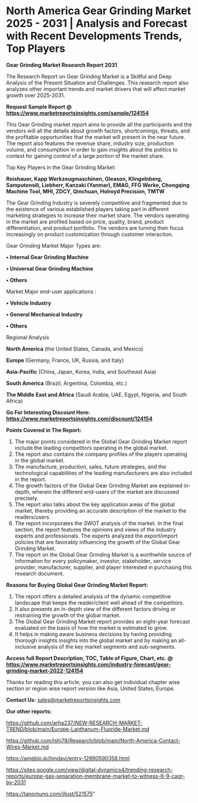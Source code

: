 # North America Gear Grinding Market 2025 - 2031 | Analysis and Forecast with Recent Developments Trends, Top Players

<strong>Gear Grinding Market Research Report 2031</strong>

The Research Report on Gear Grinding Market is a Skillful and Deep Analysis of the Present Situation and Challenges. This research report also analyzes other important trends and market drivers that will affect market growth over 2025-2031.

<strong>Request Sample Report @ <a href=https://www.marketreportsinsights.com/sample/124154>https://www.marketreportsinsights.com/sample/124154</a></strong>

This Gear Grinding market report aims to provide all the participants and the vendors will all the details about growth factors, shortcomings, threats, and the profitable opportunities that the market will present in the near future. The report also features the revenue share, industry size, production volume, and consumption in order to gain insights about the politics to contest for gaining control of a large portion of the market share.

Top Key Players in the Gear Grinding Market:

<strong>Reishauer, Kapp Werkzeugmaschinen, Gleason, Klingelnberg, Samputensili, Liebherr, Kanzaki (Yanmar), EMAG, FFG Werke, Chongqing Machine Tool, MHI, ZDCY, Qinchuan, Holroyd Precision, TMTW</strong>

The Gear Grinding Industry is severely competitive and fragmented due to the existence of various established players taking part in different marketing strategies to increase their market share. The vendors operating in the market are profiled based on price, quality, brand, product differentiation, and product portfolio. The vendors are turning their focus increasingly on product customization through customer interaction.

Gear Grinding Market Major Types are:

<strong>• Internal Gear Grinding Machine

• Universal Gear Grinding Machine

• Others</strong>

Market Major end-user applications :

<strong>• Vehicle Industry

• General Mechanical Industry

• Others</strong>

Regional Analysis

</u><strong><b>North America</b></strong> (the United States, Canada, and Mexico)

<strong><b>Europe </b></strong>(Germany, France, UK, Russia, and Italy)

<strong><b>Asia-Pacific</b></strong> (China, Japan, Korea, India, and Southeast Asia)

<strong><b>South America</b></strong> (Brazil, Argentina, Colombia, etc.)

<strong><b>The Middle East and Africa</b></strong> (Saudi Arabia, UAE, Egypt, Nigeria, and South Africa)

<strong>Go For Interesting Discount Here: <a href=https://www.marketreportsinsights.com/discount/124154>https://www.marketreportsinsights.com/discount/124154</a></strong>

<strong>Points Covered in The Report:</strong>
<ol>
  <li>The major points considered in the Global Gear Grinding Market report include the leading competitors operating in the global market.</li>
  <li>The report also contains the company profiles of the players operating in the global market.</li>
  <li>The manufacture, production, sales, future strategies, and the technological capabilities of the leading manufacturers are also included in the report.</li>
  <li>The growth factors of the Global Gear Grinding Market are explained in-depth, wherein the different end-users of the market are discussed precisely.</li>
  <li>The report also talks about the key application areas of the global market, thereby providing an accurate description of the market to the readers/users.</li>
  <li>The report incorporates the SWOT analysis of the market. In the final section, the report features the opinions and views of the industry experts and professionals. The experts analyzed the export/import policies that are favorably influencing the growth of the Global Gear Grinding Market.</li>
  <li>The report on the Global Gear Grinding Market is a worthwhile source of information for every policymaker, investor, stakeholder, service provider, manufacturer, supplier, and player interested in purchasing this research document.</li>
</ol>
<strong>Reasons for Buying Global Gear Grinding Market Report:</strong>

<ol>
  <li>The report offers a detailed analysis of the dynamic competitive landscape that keeps the reader/client well ahead of the competitors.</li>
  <li>It also presents an in-depth view of the different factors driving or restraining the growth of the global market.</li>
  <li>The Global Gear Grinding Market report provides an eight-year forecast evaluated on the basis of how the market is estimated to grow.</li>
  <li>It helps in making aware business decisions by having providing thorough insights insights into the global market and by making an all-inclusive analysis of the key market segments and sub-segments.</li>
</ol>
<strong>Access full Report Description, TOC, Table of Figure, Chart, etc. @ <a href=https://www.marketreportsinsights.com/industry-forecast/gear-grinding-market-2022-124154>https://www.marketreportsinsights.com/industry-forecast/gear-grinding-market-2022-124154</a></strong>


Thanks for reading this article; you can also get individual chapter wise section or region wise report version like Asia, United States, Europe.

<strong>Contact Us:</strong>
sales@marketreportsinsights.com

<strong>Our other reports:</strong>

<a href=https://github.com/arha237/NEW-RESEARCH-MARKET-TREND/blob/main/Europe-Lanthanum-Fluoride-Market.md>https://github.com/arha237/NEW-RESEARCH-MARKET-TREND/blob/main/Europe-Lanthanum-Fluoride-Market.md</a>

<a href=https://github.com/Ishi78/Research/blob/main/North-America-Contact-Wires-Market.md>https://github.com/Ishi78/Research/blob/main/North-America-Contact-Wires-Market.md</a>

<a href=https://ameblo.jp/hindavi/entry-12890590358.html>https://ameblo.jp/hindavi/entry-12890590358.html</a>

<a href=https://sites.google.com/view/digital-dynamics4/trending-research-reports/europe-gas-separation-membrane-market-to-witness-6-9-cagr-by-2031>https://sites.google.com/view/digital-dynamics4/trending-research-reports/europe-gas-separation-membrane-market-to-witness-6-9-cagr-by-2031</a>

<a href=https://tanomuno.com/illust/521575>https://tanomuno.com/illust/521575</a>"
